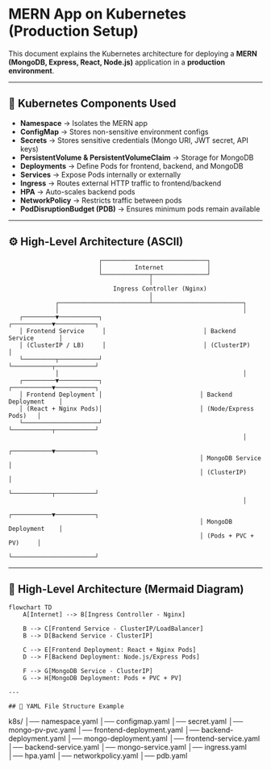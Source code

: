# MERN App on Kubernetes (Production Setup)

This document explains the Kubernetes architecture for deploying a **MERN (MongoDB, Express, React, Node.js)** application in a **production environment**.  

---

## 🧩 Kubernetes Components Used
- **Namespace** → Isolates the MERN app
- **ConfigMap** → Stores non-sensitive environment configs
- **Secrets** → Stores sensitive credentials (Mongo URI, JWT secret, API keys)
- **PersistentVolume & PersistentVolumeClaim** → Storage for MongoDB
- **Deployments** → Define Pods for frontend, backend, and MongoDB
- **Services** → Expose Pods internally or externally
- **Ingress** → Routes external HTTP traffic to frontend/backend
- **HPA** → Auto-scales backend pods
- **NetworkPolicy** → Restricts traffic between pods
- **PodDisruptionBudget (PDB)** → Ensures minimum pods remain available

---

## ⚙️ High-Level Architecture (ASCII)

```text
                         ┌─────────────────────────────┐
                         │         Internet            │
                         └─────────────┬───────────────┘
                                       │
                             Ingress Controller (Nginx)
                                       │
             ┌─────────────────────────┴─────────────────────────┐
             │                                                   │
   ┌─────────▼───────────┐                           ┌───────────▼───────────┐
   │ Frontend Service     │                           │ Backend Service       │
   │ (ClusterIP / LB)     │                           │ (ClusterIP)           │
   └─────────┬───────────┘                           └───────────┬───────────┘
             │                                                   │
   ┌─────────▼───────────┐                           ┌───────────▼───────────┐
   │ Frontend Deployment │                           │ Backend Deployment    │
   │ (React + Nginx Pods)│                           │ (Node/Express Pods)   │
   └─────────────────────┘                           └───────────┬───────────┘
                                                                 │
                                                     ┌───────────▼───────────┐
                                                     │ MongoDB Service       │
                                                     │ (ClusterIP)           │
                                                     └───────────┬───────────┘
                                                                 │
                                                     ┌───────────▼───────────┐
                                                     │ MongoDB Deployment    │
                                                     │ (Pods + PVC + PV)     │
                                                     └───────────────────────┘
````

---

## 🎨 High-Level Architecture (Mermaid Diagram)
```mermaid
flowchart TD
    A[Internet] --> B[Ingress Controller - Nginx]

    B --> C[Frontend Service - ClusterIP/LoadBalancer]
    B --> D[Backend Service - ClusterIP]

    C --> E[Frontend Deployment: React + Nginx Pods]
    D --> F[Backend Deployment: Node.js/Express Pods]

    F --> G[MongoDB Service - ClusterIP]
    G --> H[MongoDB Deployment: Pods + PVC + PV]

---

## 📂 YAML File Structure Example

```
k8s/
│── namespace.yaml
│── configmap.yaml
│── secret.yaml
│── mongo-pv-pvc.yaml
│── frontend-deployment.yaml
│── backend-deployment.yaml
│── mongo-deployment.yaml
│── frontend-service.yaml
│── backend-service.yaml
│── mongo-service.yaml
│── ingress.yaml
│── hpa.yaml
│── networkpolicy.yaml
│── pdb.yaml
```
